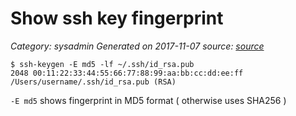 # Show ssh key fingerprint
 
_Category: sysadmin_
_Generated on 2017-11-07_
_source: [source]_


```
$ ssh-keygen -E md5 -lf ~/.ssh/id_rsa.pub
2048 00:11:22:33:44:55:66:77:88:99:aa:bb:cc:dd:ee:ff /Users/username/.ssh/id_rsa.pub (RSA)
```

`-E md5` shows fingerprint in MD5 format ( otherwise uses SHA256 )


[source]: https://stackoverflow.com/questions/9607295/how-do-i-find-my-rsa-key-fingerprint
